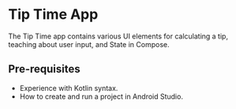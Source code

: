 # Tip Time App

The Tip Time app contains various UI elements for calculating a tip, teaching about user input, and State in Compose.

## Pre-requisites
* Experience with Kotlin syntax.
* How to create and run a project in Android Studio.